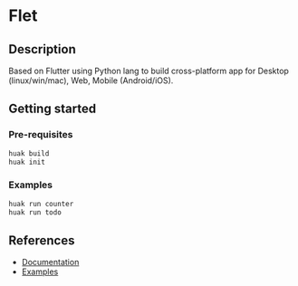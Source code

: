# Flet

## Description

Based on Flutter using Python lang to build cross-platform app for Desktop (linux/win/mac), Web, Mobile (Android/iOS).

## Getting started

### Pre-requisites

```sh
huak build
huak init
```

### Examples

```sh
huak run counter
huak run todo
```

## References

- [Documentation](https://flet.dev/)
- [Examples](https://github.com/flet-dev/examples)
